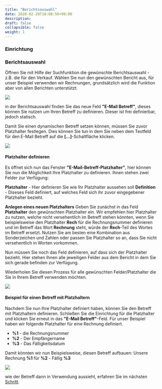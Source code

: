 ```yaml
---
title: "Berichtsauswahl"
date: 2020-02-28T10:08:56+09:00
description: 
draft: false
collapsible: false
weight: 1
---
```

### Einrichtung

### Berichtsauswahl

Öffnen Sie mit Hilfe der Suchfunktion die gewünschte Berichtsauswahl - z.B. die für den Verkauf. Wählen Sie nun den gewünschten Bericht aus, für unser Beispiel verwenden wir Rechnungen, grundsätzlich wird die Funktion aber von allen Berichten unterstützt.

![](images/apps/subjectreportselectionde.PNG)

in der Berichtsauswahl finden Sie das neue Feld **"E-Mail Betreff"**, dieses können Sie nutzen um Ihren Betreff zu definieren. Dieser ist frei definierbar, jedoch statisch.

Damit Sie einen dynamischen Betreff setzen können, müssen Sie zuvor Platzhalter festlegen. Dies können Sie tun in dem Sie neben dem Textfeld für den E-Mail Betreff auf die **[...]**-Schaltfläche klicken.

![](images/apps/subjectplaceholderemptyde.PNG)

#### Platzhalter definieren
Es öffnet sich nun das Fenster **"E-Mail-Betreff-Platzhalter"**, hier können Sie nun die Möglichkeit Ihre Platzhalter zu definieren. Ihnen stehen zwei Felder zur Verfügung:

**Platzhalter** - Hier definieren Sie wie Ihr Platzhalter aussehen soll
**Definition** - Diseses Feld definiert, auf welches Feld sich ihr zuvor eingegebener Platzhalter bezieht.

**Anlegen eines neuen Platzhalters**
Geben Sie zunächst in das Feld **Platzhalter** den gewünschten Platzhalter ein. Wir empfehlen hier Platzhalter zu nutzen, welche nicht versehentlich im Betreff stehen könnten, wenn Sie beispielsweise den Platzhalter **Rech** für die Rechnungsnummer definieren und im Betreff das Wort **Rechnung** steht, würde der **Rech**-Teil des Wortes im Betreff ersetzt. Nutzen Sie am besten eine Kombination aus Sonderzeichen und Zahlen oder passen Sie Platzhalter so an, dass Sie nicht versehentlich in Worten vorkommen.

Nun müssen Sie noch das Feld definieren, auf dass sich der Platzhalter bezieht. Hier stehen Ihnen alle  jeweiligen Felder aus dem Bericht in dem Sie sich gerade befinden zur Verfügung.

Wiederholen Sie diesen Prozess für alle gewünschten Felder/Platzhalter die Sie in Ihrem Betreff verwenden möchten.

![](images/apps/subjectplaceholderfilledde.PNG)

#### Beispiel für einen Betreff mit Platzhaltern
Nachdem Sie nun Ihre Platzhalter definiert haben, können Sie den Betreff mit Platzhaltern definieren. Schließen Sie die Einrichtung für die Platzhalter und klicken Sie erneut in das **"E-Mail Betreff"**-Feld. Für unser Beispiel haben wir folgende Platzhalter für eine Rechnung definiert.

- **%1** - die Rechnungsnummer
- **%2** - Der Empfängername
- **%3** - Das Fälligkeitsdatum

Damit könnten wir nun Beispielsweise, diesen Betreff aufbauen: Unsere Rechnung **%1** für **%2** - Fällig **%3**

![](images/apps/subjectreportselectionfillde.PNG)

wie der Betreff dann in Verwendung aussieht, erfahren Sie im nächsten [Schritt](de-de/apps/mailsubject/working-with-mail-subject-plus/maildialogue/).



